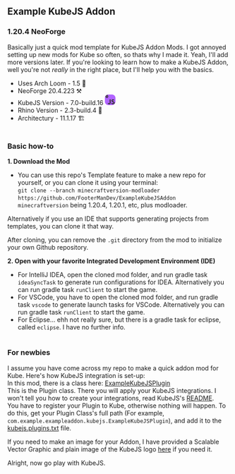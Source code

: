 ## Example KubeJS Addon
### **1.20.4 NeoForge**

Basically just a quick mod template for KubeJS Addon Mods. I got annoyed setting up new mods for Kube so often, so thats why I made it. Yeah, I'll add more versions later.
If you're looking to learn how to make a KubeJS Addon, well you're not *really* in the right place, but I'll help you with the basics.

* Uses Arch Loom - 1.5 🧵️
* NeoForge 20.4.223 ⚒️
* KubeJS Version - 7.0-build.16 ![](https://raw.githubusercontent.com/FooterManDev/footers-assets/main/kjs12.svg "Kjs.svg")
* Rhino Version - 2.3-build.4 🦏️
* Architectury - 11.1.17 🏗️

#
### Basic how-to

**1. Download the Mod**             
* You can use this repo's Template feature to make a new repo for yourself,
or you can clone it using your terminal:    
`git clone --branch minecraftversion-modloader https://github.com/FooterManDev/ExampleKubeJSAddon`   
`minecraftversion` being 1.20.4, 1.20.1, etc, plus modloader.

Alternatively if you use an IDE that supports generating projects from templates, you can clone it that way.

After cloning, you can remove the `.git` directory from the mod to initialize your own Github repository.

**2. Open with your favorite Integrated Development Environment (IDE)**          
* For IntelliJ IDEA, open the cloned mod folder, and run gradle task `ideaSyncTask` to generate run configurations for IDEA. Alternatively you can run gradle task `runClient` to start the game.
* For VSCode, you have to open the cloned mod folder, and run gradle task `vscode` to generate launch tasks for VSCode. Alternatively you can run gradle task `runClient` to start the game.      
* For Eclipse... ehh not really sure, but there is a gradle task for eclipse, called `eclipse`. I have no further info.

#

### For newbies
I assume you have come across my repo to make a quick addon mod for Kube. Here's how KubeJS integration is set-up:      
In this mod, there is a class here: [ExampleKubeJSPlugin](https://github.com/FooterManDev/ExampleKubeJSAddon/blob/1.20.4-Neo/src/main/java/com/example/exampleaddon/kubejs/ExampleKubeJSPlugin.java)                             
This is the Plugin class. There you will apply your KubeJS integrations. I won't tell you how to create your integrations, read KubeJS's [README](https://github.com/KubeJS-Mods/KubeJS/blob/2004/README.md#creating-a-plugin).             
You have to register your Plugin to Kube, otherwise nothing will happen. To do this, get your Plugin Class's full path (For example, `com.example.exampleaddon.kubejs.ExampleKubeJSPlugin`), and add it to the [kubejs.plugins.txt](https://github.com/FooterManDev/ExampleKubeJSAddon/blob/1.20.4-Neo/src/main/resources/kubejs.plugins.txt) file.

If you need to make an image for your Addon, I have provided a Scalable Vector Graphic and plain image of the KubeJS logo [here](https://github.com/FooterManDev/ExampleKubeJSAddon/tree/1.20.4-Neo/src/main/resources/icons) if you need it.

Alright, now go play with KubeJS.
